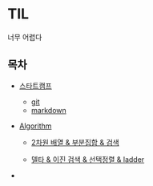 # TIL

너무 어렵다



## 목차

* [스타트캠프](./스타트캠프)
  * [git](./스타트캠프/git)
  * [markdown](./스타트캠프/markdown)

* [Algorithm](./Algorithm)

  * [2차원 배열 & 부분집합 & 검색](https://github.com/Umzzang/TIL/blob/master/Algorithm/2%EC%B0%A8%EC%9B%90%20%EB%B0%B0%EC%97%B4%20%26%20%EB%B6%80%EB%B6%84%EC%A7%91%ED%95%A9%20%26%20%EA%B2%80%EC%83%89.md)

  * [델타 & 이진 검색 & 선택정렬 & ladder](https://github.com/Umzzang/TIL/blob/master/Algorithm/%EB%8D%B8%ED%83%80%20%26%20%EC%9D%B4%EC%A7%84%20%EA%B2%80%EC%83%89%20%26%20%EC%84%A0%ED%83%9D%EC%A0%95%EB%A0%AC%20%26%20ladder.md)

* 

